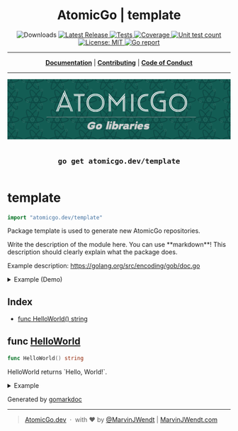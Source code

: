 <h1 align="center">AtomicGo | template</h1>

<p align="center">
<img src="https://img.shields.io/endpoint?url=https%3A%2F%2Fatomicgo.dev%2Fapi%2Fshields%2Ftemplate&style=flat-square" alt="Downloads">

<a href="https://github.com/atomicgo/template/releases">
<img src="https://img.shields.io/github/v/release/atomicgo/template?style=flat-square" alt="Latest Release">
</a>

<a href="https://codecov.io/gh/atomicgo/template" target="_blank">
<img src="https://img.shields.io/github/actions/workflow/status/atomicgo/template/go.yml?style=flat-square" alt="Tests">
</a>

<a href="https://codecov.io/gh/atomicgo/template" target="_blank">
<img src="https://img.shields.io/codecov/c/gh/atomicgo/template?color=magenta&logo=codecov&style=flat-square" alt="Coverage">
</a>

<a href="https://codecov.io/gh/atomicgo/template">
<!-- unittestcount:start --><img src="https://img.shields.io/badge/Unit_Tests-3-magenta?style=flat-square" alt="Unit test count"><!-- unittestcount:end -->
</a>

<a href="https://opensource.org/licenses/MIT" target="_blank">
<img src="https://img.shields.io/badge/License-MIT-yellow.svg?style=flat-square" alt="License: MIT">
</a>
  
<a href="https://goreportcard.com/report/github.com/atomicgo/template" target="_blank">
<img src="https://goreportcard.com/badge/github.com/atomicgo/template?style=flat-square" alt="Go report">
</a>   

</p>

---

<p align="center">
<strong><a href="https://pkg.go.dev/atomicgo.dev/template#section-documentation" target="_blank">Documentation</a></strong>
|
<strong><a href="https://github.com/atomicgo/atomicgo/blob/main/CONTRIBUTING.md" target="_blank">Contributing</a></strong>
|
<strong><a href="https://github.com/atomicgo/atomicgo/blob/main/CODE_OF_CONDUCT.md" target="_blank">Code of Conduct</a></strong>
</p>

---

<p align="center">
  <img src="https://raw.githubusercontent.com/atomicgo/atomicgo/main/assets/header.png" alt="AtomicGo">
</p>

<p align="center">
<table>
<tbody>
</tbody>
</table>
</p>
<h3  align="center"><pre>go get atomicgo.dev/template</pre></h3>
<p align="center">
<table>
<tbody>
</tbody>
</table>
</p>

<!-- gomarkdoc:embed:start -->

<!-- Code generated by gomarkdoc. DO NOT EDIT -->

# template

```go
import "atomicgo.dev/template"
```

Package template is used to generate new AtomicGo repositories.

Write the description of the module here. You can use \*\*markdown\*\*\! This description should clearly explain what the package does.

Example description: https://golang.org/src/encoding/gob/doc.go

<details><summary>Example (Demo)</summary>
<p>



```go
package main

import (
	"atomicgo.dev/template"
	"fmt"
)

func main() {
	fmt.Println(template.HelloWorld())
}
```

#### Output

```
Hello, World!
```

</p>
</details>

## Index

- [func HelloWorld\(\) string](<#HelloWorld>)


<a name="HelloWorld"></a>
## func [HelloWorld](<https://github.com/atomicgo/template/blob/main/template.go#L4>)

```go
func HelloWorld() string
```

HelloWorld returns \`Hello, World\!\`.

<details><summary>Example</summary>
<p>



```go
package main

import (
	"atomicgo.dev/template"
	"fmt"
)

func main() {
	fmt.Println(template.HelloWorld())
}
```

#### Output

```
Hello, World!
```

</p>
</details>

Generated by [gomarkdoc](<https://github.com/princjef/gomarkdoc>)


<!-- gomarkdoc:embed:end -->

---

> [AtomicGo.dev](https://atomicgo.dev) &nbsp;&middot;&nbsp;
> with ❤️ by [@MarvinJWendt](https://github.com/MarvinJWendt) |
> [MarvinJWendt.com](https://marvinjwendt.com)

